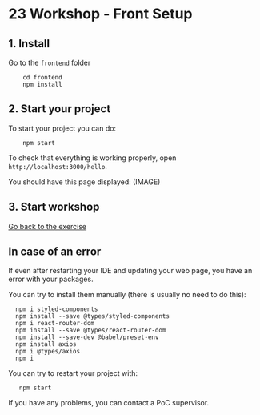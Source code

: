 # 23 Workshop - Front Setup

## 1. Install

Go to the `frontend` folder

```shell
    cd frontend
    npm install
```

## 2. Start your project

To start your project you can do:

```shell
    npm start
```

To check that everything is working properly, open `http://localhost:3000/hello`.

You should have this page displayed:
(IMAGE)

## 3. Start workshop

[Go back to the exercise](./README.md)

## In case of an error

If even after restarting your IDE and updating your web page, you have an error with your packages.

You can try to install them manually (there is usually no need to do this):

```shell
  npm i styled-components
  npm install --save @types/styled-components
  npm i react-router-dom
  npm install --save @types/react-router-dom
  npm install --save-dev @babel/preset-env
  npm install axios
  npm i @types/axios
  npm i
```

You can try to restart your project with:

```shell
   npm start 
```

If you have any problems, you can contact a PoC supervisor.
